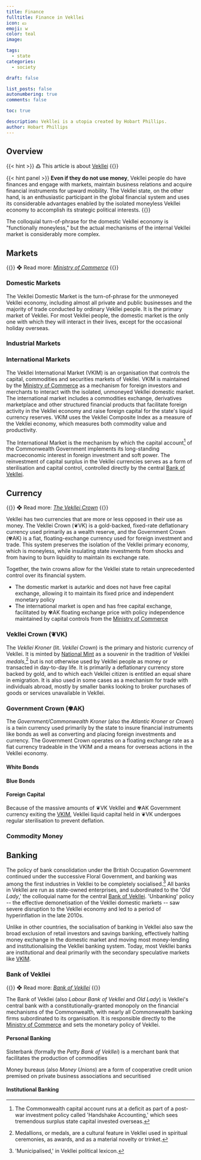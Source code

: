 ```yaml
---
title: Finance
fulltitle: Finance in Vekllei
icon: 💵
emoji: w
color: teal
image: 

tags: 
  - state
categories:
  - society

draft: false

list_posts: false
autonumbering: true
comments: false

toc: true

description: Vekllei is a utopia created by Hobart Phillips.
author: Hobart Phillips
---
```


## Overview

{{< hint >}}
߷ This article is about [Vekllei](/intro/#what-is-vekllei)
{{</hint>}}

{{< hint panel >}}
**Even if they do not use money**, Vekllei people do have finances and engage with markets, maintain business relations and acquire financial instruments for upward mobility. The Vekllei state, on the other hand, is an enthusiastic participant in the global financial system and uses its considerable advantages enabled by the isolated moneyless Vekllei economy to accomplish its strategic political interests.
{{</hint>}}

The colloquial turn-of-phrase for the domestic Vekllei economy is "functionally moneyless," but the actual mechanisms of the internal Vekllei market is considerably more complex.

## Markets

{{<hint>}}
❖ Read more: *[Ministry of Commerce](/utopia/society/state/government/interior/commerce/)*
{{</hint>}}

### Domestic Markets

The Vekllei Domestic Market is the turn-of-phrase for the unmoneyed Vekllei economy, including almost all private and public businesses and the majority of trade conducted by ordinary Vekllei people. It is the primary market of Vekllei. For most Vekllei people, the domestic market is the only one with which they will interact in their lives, except for the occasional holiday overseas.

### Industrial Markets

### International Markets

The Vekllei International Market (VKIM) is an organisation that controls the capital, commodities and securities markets of Vekllei. VKIM is maintained by the [Ministry of Commerce](/utopia/society/state/government/interior/commerce/) as a mechanism for foreign investors and merchants to interact with the isolated, unmoneyed Vekllei domestic market. The international market includes a commodities exchange, derivatives marketplace and other structured financial products that facilitate foreign activity in the Vekllei economy and raise foreign capital for the state's liquid currency reserves. VKIM uses the Vekllei Composite Index as a measure of the Vekllei economy, which measures both commodity value and productivity.

The International Market is the mechanism by which the capital account[^1] of the Commonwealth Government implements its long-standing macroeconomic interest in foreign investment and soft power. The reinvestment of capital surplus in the Vekllei currencies serves as a form of sterilisation and capital control, controlled directly by the central [Bank of Vekllei](#bank-of-vekllei).

## Currency

{{<hint>}}
❖ Read more: *[The Vekllei Crown](/posts/2020-06-24-crown/)*
{{</hint>}}

Vekllei has two currencies that are more or less opposed in their use as money. The Vekllei Crown (❦VK) is a gold-backed, fixed-rate deflationary currency used primarily as a wealth reserve, and the Government Crown (✾AK) is a fiat, floating-exchange currency used for foreign investment and trade. This system preserves the isolation of the Vekllei primary economy, which is moneyless, while insulating state investments from shocks and from having to burn liquidity to maintain its exchange rate.

Together, the twin crowns allow for the Vekllei state to retain unprecedented control over its financial system.

* The domestic market is autarkic and does not have free capital exchange, allowing it to maintain its fixed price and independent monetary policy
* The international market is open and has free capital exchange, facilitated by ✾AK floating exchange price with policy independence maintained by capital controls from the [Ministry of Commerce](/utopia/society/state/government/interior/commerce/)

### Vekllei Crown (❦VK)

The *Vekllei Kroner* (lit. *Vekllei Crown*) is the primary and historic currency of Vekllei. It is minted by [National Mint](/utopia/society/state/government/interior/commerce/#national-mint-of-vekllei) as a souvenir in the tradition of Vekllei *medals*,[^2] but is not otherwise used by Vekllei people as money or transacted in day-to-day life. It is primarily a deflationary currency store backed by gold, and to which each Vekllei citizen is entitled an equal share in emigration. It is also used in some cases as a mechanism for trade with individuals abroad, mostly by smaller banks looking to broker purchases of goods or services unavailable in Vekllei.

### Government Crown (✾AK)

The *Government/Commonwealth Kroner* (also the *Atlantic Kroner* or *Crown*) is a twin currency used primarily by the state to insure financial instruments like bonds as well as converting and placing foreign investments and currency. The Government Crown operates on a floating exchange rate as a fiat currency tradeable in the VKIM and a means for overseas actions in the Vekllei economy.

#### White Bonds

#### Blue Bonds

#### Foreign Capital

Because of the massive amounts of ❦VK Vekllei and ✾AK Government currency exiting the [VKIM](#international-markets), Vekllei liquid capital held in ❦VK undergoes regular sterilisation to prevent deflation.

### Commodity Money

## Banking

The policy of bank consolidation under the British Occupation Government continued under the successive Floral Government, and banking was among the first industries in Vekllei to be completely socialised.[^3] All banks in Vekllei are run as state-owned enterprises, and subordinated to the '*Old Lady*,' the colloquial name for the central [Bank of Vekllei](/utopia/society/state/government/interior/commerce/#bank-of-vekllei). 'Unbanking' policy -- the effective demonetisation of the Vekllei domestic markets -- saw severe disruption to the Vekllei economy and led to a period of hyperinflation in the late 2010s. 

Unlike in other countries, the socialisation of banking in Vekllei also saw the broad exclusion of retail investors and savings banking, effectively halting money exchange in the domestic market and moving most money-lending and institutionalising the Vekllei banking system. Today, most Vekllei banks are institutional and deal primarily with the secondary speculative markets like [VKIM](#international-markets).

### Bank of Vekllei

{{<hint>}}
❖ Read more: *[Bank of Vekllei](/utopia/society/state/government/interior/commerce/#bank-of-vekllei)*
{{</hint>}}

The Bank of Vekllei (also *Labour Bank of Vekllei* and *Old Lady*) is Vekllei's central bank with a constitutionally-granted monopoly on the financial mechanisms of the Commonwealth, with nearly all Commonwealth banking firms subordinated to its organisation. It is responsible directly to the [Ministry of Commerce](/utopia/society/state/government/interior/commerce/) and sets the monetary policy of Vekllei.

#### Personal Banking

Sisterbank (formally the *Petty Bank of Vekllei*) is a merchant bank that facilitates the production of commodities

Money bureaus (also *Money Unions*) are a form of cooperative credit union premised on private business associations and securitised 

#### Institutional Banking

[^1]: The Commonwealth capital account runs at a deficit as part of a post-war investment policy called 'Handshake Accounting,' which sees tremendous surplus state capital invested overseas.
[^2]: Medallions, or medals, are a cultural feature in Vekllei used in spiritual ceremonies, as awards, and as a material novelty or trinket.
[^3]: 'Municipalised,' in Vekllei political lexicon.

